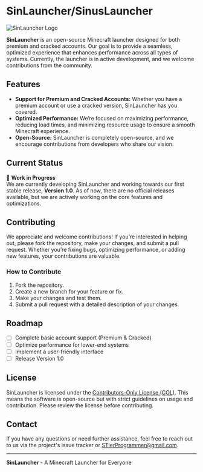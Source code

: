 # SinLauncher/SinusLauncher

![SinLauncher Logo](https://i.imgur.com/Wik03JZ.png)

**SinLauncher** is an open-source Minecraft launcher designed for both premium and cracked accounts. Our goal is to provide a seamless, optimized experience that enhances performance across all types of systems. Currently, the launcher is in active development, and we welcome contributions from the community.

## Features

- **Support for Premium and Cracked Accounts:** Whether you have a premium account or use a cracked version, SinLauncher has you covered.
- **Optimized Performance:** We’re focused on maximizing performance, reducing load times, and minimizing resource usage to ensure a smooth Minecraft experience.
- **Open-Source:** SinLauncher is completely open-source, and we encourage contributions from developers who share our vision.

## Current Status

🚧 **Work in Progress**  
We are currently developing SinLauncher and working towards our first stable release, **Version 1.0**. As of now, there are no official releases available, but we are actively working on the core features and optimizations.

## Contributing

We appreciate and welcome contributions! If you’re interested in helping out, please fork the repository, make your changes, and submit a pull request. Whether you’re fixing bugs, optimizing performance, or adding new features, your contributions are valuable.

### How to Contribute

1. Fork the repository.
2. Create a new branch for your feature or fix.
3. Make your changes and test them.
4. Submit a pull request with a detailed description of your changes.

## Roadmap

- [ ] Complete basic account support (Premium & Cracked)
- [ ] Optimize performance for lower-end systems
- [ ] Implement a user-friendly interface
- [ ] Release Version 1.0

## License

SinLauncher is licensed under the [Contributors-Only License (COL)](LICENSE.MD). This means the software is open-source but with strict guidelines on usage and contribution. Please review the license before contributing.

## Contact

If you have any questions or need further assistance, feel free to reach out to us via the project's issue tracker or [STierProgrammer@gmail.com](mailto:contact@example.com).

---

**SinLauncher** - A Minecraft Launcher for Everyone
